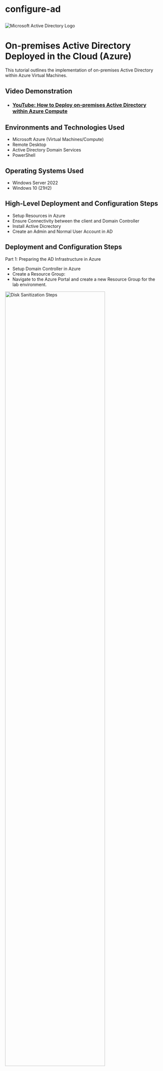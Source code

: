 # configure-ad<p align="center">
<img src="https://i.imgur.com/pU5A58S.png" alt="Microsoft Active Directory Logo"/>
</p>

<h1>On-premises Active Directory Deployed in the Cloud (Azure)</h1>
This tutorial outlines the implementation of on-premises Active Directory within Azure Virtual Machines.<br />


<h2>Video Demonstration</h2>

- ### [YouTube: How to Deploy on-premises Active Directory within Azure Compute](https://www.youtube.com)

<h2>Environments and Technologies Used</h2>

- Microsoft Azure (Virtual Machines/Compute)
- Remote Desktop
- Active Directory Domain Services
- PowerShell

<h2>Operating Systems Used </h2>

- Windows Server 2022
- Windows 10 (21H2)

<h2>High-Level Deployment and Configuration Steps</h2>

- Setup Resources in Azure
- Ensure Connectivity between the client and Domain Controller
- Install Active Dicrectory
- Create an Admin and Normal User Account in AD

<h2>Deployment and Configuration Steps</h2>

Part 1: Preparing the AD Infrastructure in Azure
  - Setup Domain Controller in Azure
  - Create a Resource Group:
- Navigate to the Azure Portal and create a new Resource Group for the lab environment.

<p>
<img src="https://i.imgur.com/nYzhLx4.png" height="80%" width="80%" alt="Disk Sanitization Steps"/>

<img src="https://i.imgur.com/riZJluD.png" height="80%" width="80%" alt="Disk Sanitization Steps"/>

</p>
- Create a Virtual Network and Subnet:
Set up a Virtual Network with a subnet to host your VMs.
</p>
<img src="https://i.imgur.com/zcgmgc4.png" height="80%" width="80%" alt="Disk Sanitization Steps"/>

<img src="https://i.imgur.com/RQGpXUB.png" height="80%" width="80%" alt="Disk Sanitization Steps"/>
</p>
- Create the Domain Controller VM (Windows Server 2022):
Name the VM: DC-1.
Ensure that the VM is on the Virtual Network created previously.
</p>
</p>
<img src="https://i.imgur.com/USDmxyz.png"height="80%" width="80%" alt="Disk Sanitization Steps"/>

<img src="https://i.imgur.com/RdNgxHC.png" height="80%" width="80%" alt="Disk Sanitization Steps"/>

<img src="https://i.imgur.com/MMJKIiS.png" height="80%" width="80%" alt="Disk Sanitization Steps"/>

</p>
- Set Static Private IP for DC-1: - After the VM is created, navigate to its Network Interface Card (NIC) settings and set the private IP to static.

  - Navigate to the Virtual Machines window and select the DC-1 VM
<p>
<img src="https://i.imgur.com/1hAHvkk.png " height="80%" width="80%" alt="Disk Sanitization Steps"/> 
</p>
<br />
- Set the Allocation to Static underneath the Private IP Address Settings
<p>
<img src="https://i.imgur.com/tzfsVaw.png" height="80%" width="80%" alt="Disk Sanitization Steps"/>
</p>

- Disable Windows Firewall:

  - Log in to DC-1 and disable the Windows Firewall for testing connectivity

<img src="https://i.imgur.com/duWiJLi.png" height="80%" width="80%" alt="Disk Sanitization Steps"/>

<img src="https://i.imgur.com/Au2EVST.png" height="80%" width="80%" alt="Disk Sanitization Steps"/>
<p>
- Setup Client-1 in Azure
  - Create the Client VM (Windows 10 22H2):
  - Name the VM: Client-1.
</p>
<br />
<img src="https://i.imgur.com/mCc5GLm.png" height="80%" width="80%" alt="Disk Sanitization Steps"/>
<p>
<img src="https://i.imgur.com/XMOtCSy.png" height="80%" width="80%" alt="Disk Sanitization Steps"/>
</p>
<p>
- Attach Client-1 to the Same Region and Virtual Network:
  - Ensure it is in the same Virtual Network and subnet as DC-1.
</p>
<br />
<img src="https://i.imgur.com/EAmWGLP.png"height="80%" width="80%" alt="Disk Sanitization Steps"/>
</p>
- Set DNS Settings:
  - Update Client-1's DNS settings to point to DC-1's private IP address. (navigate to the vm's network interface card)
</p>
- You can also change the DNS settings from within the client- computer
</p>
</p>
<img src="https://i.imgur.com/ZuUAskV.png" height="80%" width="80%" alt="Disk Sanitization Steps"/>
</p>
<img src="https://i.imgur.com/VEwjXCu.png" height="80%" width="80%" alt="Disk Sanitization Steps"/>
</p>
<img src="https://i.imgur.com/7JH5gyD.png" height="80%" width="80%" alt="Disk Sanitization Steps"/>
</p>

- Test Connectivity:

  - Restart Client-1 from the Azure Portal.
  - Log into Client-1 and use the ping command to test connectivity with DC-1.
  - Verify DNS Settings:

- Run ipconfig /all in PowerShell on Client-1 to ensure the DNS points to DC-1.
</p>
</p>
<img src="https://i.imgur.com/ST5jGPJ.png" height="80%" width="80%" alt="Disk Sanitization Steps"/>

Part 2: Deploying Active Directory
Install Active Directory
Log in to DC-1.
Install Active Directory Domain Services (AD DS).
Promote DC-1 as a Domain Controller and set up a new forest (e.g., mydomain.com).
Restart DC-1 and log in as mydomain.com\labuser.
</p>
Open Server Manager then add roles and features
<img src="https://i.imgur.com/xun83MA.png" height="80%" width="80%" alt="Disk Sanitization Steps"/>

Add the features from the Active Directory Domain Services 
<img src="https://i.imgur.com/Jh1ZOPu.png" height="80%" width="80%" alt="Disk Sanitization Steps"/>

- Open the noticiation window and select "promote this server to a domain controller"
<img src="https://i.imgur.com/liXLchA.png" height="80%" width="80%" alt="Disk Sanitization Steps"/>

- Add mydomain.com as a new forest image
<img src="https://i.imgur.com/pVxzKOv.png" height="80%" width="80%" alt="Disk Sanitization Steps"/>

Deselect "Create DNS delegation image
<img src="https://i.imgur.com/1P69f3o.png" height="80%" width="80%" alt="Disk Sanitization Steps"/>

Finish the setup wizard and install image
<img src="https://i.imgur.com/tpldaxh.png" height="80%" width="80%" alt="Disk Sanitization Steps"/>

The DC-1 will automatically restart

DC-1 is a domain now, in order to complete the next steps, we will have to login using the proper domain 
context (mydomain.com\labuser will be our username - same passwoord) 
<img src="https://i.imgur.com/iTc0ZRq.png" height="80%" width="80%" alt="Disk Sanitization Steps"/>

Create a Domain Admin User
1. Open Active Directory Users and Computers (ADUC).
2. Create an Organizational Unit (OU) named _EMPLOYEES.
3. Create another OU named _ADMINS.
4. Add a new user:
  - Name: Jane Doe
  - Username: jane_admin
  - Password: Cyberlab123!
5. Add jane_admin to the Domain Admins security group.

6. Log out and log back in as mydomain.com\jane_admin.
<img src="https://i.imgur.com/Ufl6m7K.png" height="80%" width="80%" alt="Disk Sanitization Steps"/>
<img src="https://i.imgur.com/dxTLbuN.png" height="80%" width="80%" alt="Disk Sanitization Steps"/>

<img src="https://i.imgur.com/ObxaJfR.png" height="80%" width="80%" alt="Disk Sanitization Steps"/>

<img src="https://i.imgur.com/9vWe4JS.png" height="80%" width="80%" alt="Disk Sanitization Steps"/>

<img src="https://i.imgur.com/jRfsfUq.png" height="80%" width="80%" alt="Disk Sanitization Steps"/>

<img src="https://i.imgur.com/UkDRDBF.png" height="80%" width="80%" alt="Disk Sanitization Steps"/>

<img src="https://i.imgur.com/cvjxZdm.png" height="80%" width="80%" alt="Disk Sanitization Steps"/>

Join Client-1 to the Domain
1. Log in as the local admin and join Client-1 to the domain.
2. Create a new OU titled '_CLIENTS' & add Client-1 in ADUC to _CLIENTS.
Log into DC-1 as Jane the Admin

- We will use DC-1 in a bit image
<img src="https://i.imgur.com/cvjxZdm.png" height="80%" width="80%" alt="Disk Sanitization Steps"/>

- Log into client-1 as labuser
<img src="https://i.imgur.com/45A9iS4.png" height="80%" width="80%" alt="Disk Sanitization Steps"/>

- Navigate to the system window by right clicking the windows button image
<img src="https://i.imgur.com/wUBpa2s.png" height="80%" width="80%" alt="Disk Sanitization Steps"/>

- Join Client-1 to the domain by using the 'rename this pc' tool image
<img src="https://i.imgur.com/MFWS2PF.png" height="80%" width="80%" alt="Disk Sanitization Steps"/>

- Verify that Client-1 has joined the domain image
<img src="https://i.imgur.com/1rh5a9H.png" height="80%" width="80%" alt="Disk Sanitization Steps"/>

Create a new folder named '_CLIENTS' and drag/drop the Client-1 computer into it image
<img src="https://i.imgur.com/Ee58OQ8.png" height="80%" width="80%" alt="Disk Sanitization Steps"/>

Part 3: Creating Users with PowerShell

Setup Remote Desktop for Domain Users
1. Log into Client-1 as mydomain\jane_admin.
2. Open System Properties and enable Remote Desktop.
3. Allow "domain users" access to Remote Desktop.
<img src="https://i.imgur.com/YD5Ht4H.png" height="80%" width="80%" alt="Disk Sanitization Steps"/>image

<img src="https://i.imgur.com/rQcg5Du.png" height="80%" width="80%" alt="Disk Sanitization Steps"/>image

Create Users with PowerShell
1. Log in to DC-1 as jane_admin.
2. Open PowerShell ISE as an administrator.
3.Create multiple new users using a script (script link:
</p>
https://github.com/joshmadakor1/AD_PS/blob/master/Generate-Names-Create-Users.ps1).
4. Verify users appear in the _EMPLOYEES OU in ADUC.
5. Attempt to log into Client-1 with one of the created accounts.
<img src="https://i.imgur.com/F1O9ugb.png" height="80%" width="80%" alt="Disk Sanitization Steps"/>image

- Create a new file image
<img src="https://i.imgur.com/e3azm8k.png" height="80%" width="80%" alt="Disk Sanitization Steps"/>

- Copy/Paste scripts & run it image
<img src="https://i.imgur.com/YkjIK8f.png" height="80%" width="80%" alt="Disk Sanitization Steps"/>

- Verify users image
<img src="https://i.imgur.com/WwX4hkJ.png" height="80%" width="80%" alt="Disk Sanitization Steps"/>
<img src="https://i.imgur.com/V1Wqiju.png" height="80%" width="80%" alt="Disk Sanitization Steps"/>

- Log into Client 1 using one of the created accounts image
<img src="https://i.imgur.com/P8PhZNY.png" height="80%" width="80%" alt="Disk Sanitization Steps"/>

Part 4: Group Policy and Managing Accounts

Account Lockout Configuration

1. Log in to DC-1.
2. Open Group Policy Management.
3. Edit the Default Domain Policy:
  - Set account lockout threshold to 5 invalid attempts.
4. Attempt to log in with a user account using incorrect passwords. Observe the account lockout behavior.
5. Unlock the account in ADUC and reset the password.

- Type gpmc.msc into the start window image
<img src="https://i.imgur.com/Kd7xFlk.png" height="80%" width="80%" alt="Disk Sanitization Steps"/>

- Right click and edit the default domain policy image
<img src="https://i.imgur.com/n2YsdBO.png" height="80%" width="80%" alt="Disk Sanitization Steps"/>

- Navigate to the account lockout policy image
<img src="https://i.imgur.com/reGEizs.png" height="80%" width="80%" alt="Disk Sanitization Steps"/>

- Adjust the lockout policy image
<img src="https://i.imgur.com/FLZQp4M.png" height="80%" width="80%" alt="Disk Sanitization Steps"/>

- You can either wait for the policy to auto update (~90 minutes) or log into Client 1 as Jane and force the policy update image
<img src="https://i.imgur.com/Sy1TJXm.png" height="80%" width="80%" alt="Disk Sanitization Steps"/>

- Attempt to login with the incorrect password image
<img src="https://i.imgur.com/fWfe6vB.png" height="80%" width="80%" alt="Disk Sanitization Steps"/>

- Back on DC-1 Open 'Active Directory Users and Computers' and search for the locked out user image
<img src="https://i.imgur.com/Js4wJ5y.png" height="80%" width="80%" alt="Disk Sanitization Steps"/>

- Find the user account and unlock it image
<img src="https://i.imgur.com/xZRdJwf.png" height="80%" width="80%" alt="Disk Sanitization Steps"/>

- You can also reset the password + unlock the account by right clicking on the user name image
<img src="https://i.imgur.com/KgZNdzR.png" height="80%" width="80%" alt="Disk Sanitization Steps"/>

- Verify that the account has been unlocked by logging into Client-1 using the correct password image
<img src="https://i.imgur.com/ZVBbaL0.png" height="80%" width="80%" alt="Disk Sanitization Steps"/>

Enable and Disable Accounts

1. Disable a user account in ADUC.
2. Attempt to log in with the disabled account and observe the error message.
3. Re-enable the account and log in successfully.

Right click and disable the account image
<img src="https://i.imgur.com/XRQcWPJ.png" height="80%" width="80%" alt="Disk Sanitization Steps"/>image
<img src="https://i.imgur.com/BuNCDuQ.png" height="80%" width="80%" alt="Disk Sanitization Steps"/>

Attempt to login image
<img src="https://i.imgur.com/Jh1ZOPu.png" height="80%" width="80%" alt="Disk Sanitization Steps"/>
Re-enable the account from DC-1 image
<img src="https://i.imgur.com/Jh1ZOPu.png" height="80%" width="80%" alt="Disk Sanitization Steps"/>
You should be able to log into Client-1 using the re-enabled account image
<img src="https://i.imgur.com/Jh1ZOPu.png" height="80%" width="80%" alt="Disk Sanitization Steps"/>
Observing Logs
Review authentication and account-related logs in Event Viewer:
Log on DC-1 for domain-level events (shown below).
Log on Client-1 for local events.
Open eventvwr.msc using the start menu in DC-1 image
<img src="https://i.imgur.com/Jh1ZOPu.png" height="80%" width="80%" alt="Disk Sanitization Steps"/>
Navigate to the Security window and find the activity for the test account image
<img src="https://i.imgur.com/Jh1ZOPu.png" height="80%" width="80%" alt="Disk Sanitization Steps"/>
<img src="https://i.imgur.com/Jh1ZOPu.png" height="80%" width="80%" alt="Disk Sanitization Steps"/>image
<img src="https://i.imgur.com/Jh1ZOPu.png" height="80%" width="80%" alt="Disk Sanitization Steps"/>
Open Event Viewer using Client-1 and view the audit failures image
<img src="https://i.imgur.com/Jh1ZOPu.png" height="80%" width="80%" alt="Disk Sanitization Steps"/>
If you are using a non-admin account, you won't be able to see the security events image
<img src="https://i.imgur.com/Jh1ZOPu.png" height="80%" width="80%" alt="Disk Sanitization Steps"/>
You can either log off Client 1 and login using an admin account or run the Event Viewer as an admin and enter admin credentials image
<img src="https://i.imgur.com/Jh1ZOPu.png" height="80%" width="80%" alt="Disk Sanitization Steps"/>
<img src="https://i.imgur.com/Jh1ZOPu.png" height="80%" width="80%" alt="Disk Sanitization Steps"/>image
Completion
Congratulations! You have successfully deployed and configured an on-premises Active Directory environment in Azure.


</p>



























